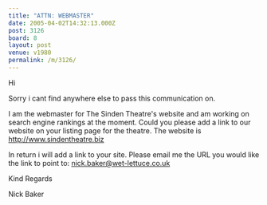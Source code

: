 ```yaml
---
title: "ATTN: WEBMASTER"
date: 2005-04-02T14:32:13.000Z
post: 3126
board: 8
layout: post
venue: v1980
permalink: /m/3126/
---
```

Hi

Sorry i cant find anywhere else to pass this communication on.

I am the webmaster for The Sinden Theatre's website and am working on search engine rankings at the moment. Could you please add a link to our website on your listing page for the theatre. The website is http://www.sindentheatre.biz

In return i will add a link to your site. Please email me the URL you would like the link to point to: nick.baker@wet-lettuce.co.uk

Kind Regards

Nick Baker
